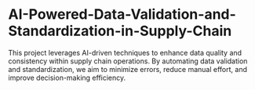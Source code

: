# AI-Powered-Data-Validation-and-Standardization-in-Supply-Chain
This project leverages AI-driven techniques to enhance data quality and consistency within supply chain operations. By automating data validation and standardization, we aim to minimize errors, reduce manual effort, and improve decision-making efficiency.
